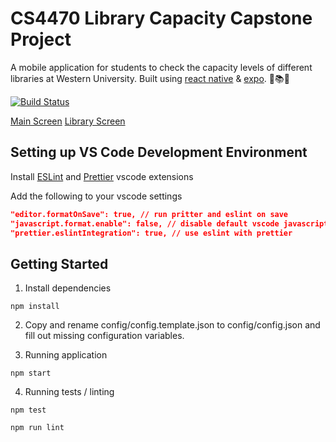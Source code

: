 # CS4470 Library Capacity Capstone Project
A mobile application for students to check the capacity levels of different libraries at Western University. Built using [react native](https://facebook.github.io/react-native/) & [expo](https://expo.io). 📖📚🎉

[![Build Status](https://travis-ci.com/rzgry/Library-Capacity-App.svg?branch=master)](https://travis-ci.com/rzgry/Library-Capacity-App)

[Main Screen](docs/main_screen.png "Main Page")
[Library Screen](docs/library_screen.png "Library Page")

## Setting up VS Code Development Environment

Install [ESLint](https://marketplace.visualstudio.com/items?itemName=dbaeumer.vscode-eslint) and [Prettier](https://marketplace.visualstudio.com/items?itemName=esbenp.prettier-vscode) vscode extensions

Add the following to your vscode settings

```json
"editor.formatOnSave": true, // run pritter and eslint on save
"javascript.format.enable": false, // disable default vscode javascript formatter
"prettier.eslintIntegration": true, // use eslint with prettier
```

## Getting Started

1. Install dependencies

```
npm install
```

2. Copy and rename config/config.template.json to config/config.json and fill out missing configuration variables.

3. Running application

```
npm start
```

4. Running tests / linting

```
npm test

npm run lint
```